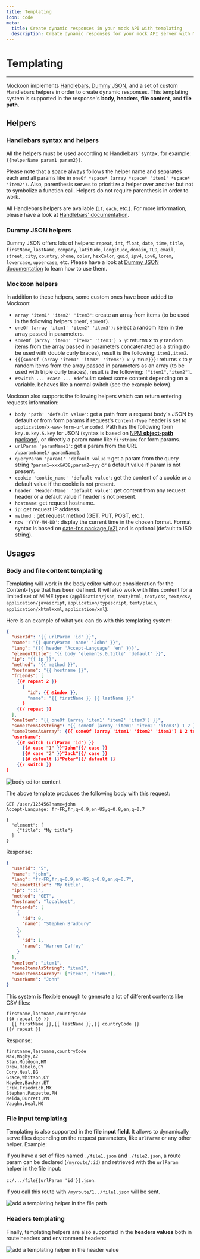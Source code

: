 ```yaml
---
title: Templating
icon: code
meta:
  title: Create dynamic responses in your mock API with templating
  description: Create dynamic responses for your mock API server with Mockoon's templating system
---
```


# Templating

---

Mockoon implements [Handlebars](https://handlebarsjs.com/), [Dummy JSON](https://github.com/webroo/dummy-json), and a set of custom Handlebars helpers in order to create dynamic responses. This templating system is supported in the response's **body**, **headers**, **file content**, and **file path**.

## Helpers

### Handlebars syntax and helpers

All the helpers must be used according to Handlebars' syntax, for example: `{{helperName param1 param2}}`.

Please note that a space always follows the helper name and separates each and all params like in `oneOf *space* (array *space* 'item1' *space* 'item2')`.
Also, parenthesis serves to prioritize a helper over another but not to symbolize a function call. Helpers do not require parenthesis in order to work.

All Handlebars helpers are available (`if`, `each`, etc.). For more information, please have a look at [Handlebars' documentation](https://handlebarsjs.com/).

### Dummy JSON helpers


Dummy JSON offers lots of helpers: `repeat`, `int`, `float`, `date`, `time`, `title`, `firstName`, `lastName`, `company`, `latitude`, `longitude`, `domain`, `TLD`, `email`, `street`, `city`, `country`, `phone`, `color`, `hexColor`, `guid`, `ipv4`, `ipv6`, `lorem`, `lowercase`, `uppercase`, etc. Please have a look at [Dummy JSON documentation](https://github.com/webroo/dummy-json#available-helpers) to learn how to use them.

### Mockoon helpers

In addition to these helpers, some custom ones have been added to Mockoon:

- `array 'item1' 'item2' 'item3'`: create an array from items (to be used in the following helpers `oneOf`, `someOf`).
- `oneOf (array 'item1' 'item2' 'item3')`: select a random item in the array passed in parameters.
- `someOf (array 'item1' 'item2' 'item3') x y`: returns x to y random items from the array passed in parameters concatenated as a string (to be used with double curly braces), result is the following: `item1,item2`.
- `{{{someOf (array 'item1' 'item2' 'item3') x y true}}}`: returns x to y random items from the array passed in parameters as an array (to be used with triple curly braces), result is the following: `["item1","item2"]`.
- `#switch ... #case ... #default`: select some content depending on a variable. behaves like a normal switch (see the example below).

Mockoon also supports the following helpers which can return entering requests information:

- `body 'path' 'default value'`: get a path from a request body's JSON by default or from form params if request's `Content-Type` header is set to `application/x-www-form-urlencoded`. Path has the following form `key.0.key.5.key` for JSON (syntax is based on [NPM **object-path** package](https://www.npmjs.com/package/object-path)), or directly a param name like `firstname` for form params.
- `urlParam 'paramName1'`: get a param from the URL `/:paramName1/:paramName2`.
- `queryParam 'param1' 'default value'`: get a param from the query string `?param1=xxx&#38;param2=yyy` or a default value if param is not present.
- `cookie 'cookie_name' 'default value'`: get the content of a cookie or a default value if the cookie is not present.
- `header 'Header-Name' 'default value'`: get content from any request header or a default value if header is not present.
- `hostname`: get request hostname.
- `ip`: get request IP address.
- `method `: get request method (GET, PUT, POST, etc.).
- `now 'YYYY-MM-DD'`: display the current time in the chosen format. Format syntax is based on [date-fns package (v2)](https://date-fns.org/v2.11.1/docs/format) and is optional (default to ISO string).

## Usages

### Body and file content templating

Templating will work in the body editor without consideration for the Content-Type that has been defined. It will also work with files content for a limited set of MIME types (`application/json`, `text/html`, `text/css`, `text/csv`, `application/javascript`, `application/typescript`, `text/plain`, `application/xhtml+xml`, `application/xml`).

Here is an example of what you can do with this templating system:

```json
{
  "userId": "{{ urlParam 'id' }}",
  "name": "{{ queryParam 'name' 'John' }}",
  "lang": "{{{ header 'Accept-Language' 'en' }}}",
  "elementTitle": "{{ body 'elements.0.title' 'default' }}",
  "ip": "{{ ip }}",
  "method": "{{ method }}",
  "hostname": "{{ hostname }}",
  "friends": [
    {{# repeat 2 }}
      {
        "id": {{ @index }},
        "name": "{{ firstName }} {{ lastName }}"
      }
    {{/ repeat }}
  ],
  "oneItem": "{{ oneOf (array 'item1' 'item2' 'item3') }}",
  "someItemsAsString": "{{ someOf (array 'item1' 'item2' 'item3') 1 2 }}",
  "someItemsAsArray": {{{ someOf (array 'item1' 'item2' 'item3') 1 2 true }}},
  "userName":
    {{# switch (urlParam 'id') }}
      {{# case "1" }}"John"{{/ case }}
      {{# case "2" }}"Jack"{{/ case }}
      {{# default }}"Peter"{{/ default }}
    {{/ switch }}
}
```

![body editor content](/images/docs/v1.8.0-body-templating.png)


The above template produces the following body with this request:

```http
GET /user/123456?name=john
Accept-Language: fr-FR,fr;q=0.9,en-US;q=0.8,en;q=0.7

{
  "element": [
    {"title": "My title"}
  ]
}
```

Response:

```json
{
  "userId": "5",
  "name": "john",
  "lang": "fr-FR,fr;q=0.9,en-US;q=0.8,en;q=0.7",
  "elementTitle": "My title",
  "ip": "::1",
  "method": "GET",
  "hostname": "localhost",
  "friends": [
    {
      "id": 0,
      "name": "Stephen Bradbury"
    },
    {
      "id": 1,
      "name": "Warren Caffey"
    }
  ],
  "oneItem": "item1",
  "someItemsAsString": "item2",
  "someItemsAsArray": ["item2", "item3"],
  "userName": "John"
}
```

This system is flexible enough to generate a lot of different contents like CSV files:

```csv
firstname,lastname,countryCode
{{# repeat 10 }}
  {{ firstName }},{{ lastName }},{{ countryCode }}
{{/ repeat }}
```

Response:

```csv
firstname,lastname,countryCode
Max,Magby,AZ
Stan,Muldoon,HM
Drew,Rebelo,CY
Cory,Neal,BG
Grace,Whitson,CY
Haydee,Backer,ET
Erik,Friedrich,MX
Stephen,Paquette,PH
Neida,Durrett,PN
Vaughn,Neal,MO
```

### File input templating

Templating is also supported in the **file input field**. It allows to dynamically serve files depending on the request parameters, like `urlParam` or any other helper. Example:

If you have a set of files named `./file1.json` and `./file2.json`, a route param can be declared (`/myroute/:id`) and retrieved with the `urlParam` helper in the file input:

`c:/.../file{{urlParam 'id'}}.json`.

If you call this route with `/myroute/1`, `./file1.json` will be sent.

![add a templating helper in the file path](/images/docs/file-path-templating.png)

### Headers templating

Finally, templating helpers are also supported in the **headers values** both in route headers and environment headers:

![add a templating helper in the header value](/images/docs/headers-templating.png)

